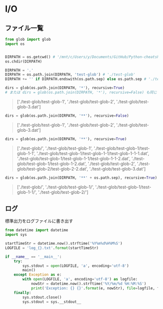 # I/O

## ファイル一覧

```py
from glob import glob
import os


DIRPATH = os.getcwd() # '/mnt/c/Users/y/Documents/GitHub/Python-cheatsheet'
os.chdir(DIRPATH)

DIRPATH = '.'
DIRPATH = os.path.join(DIRPATH, 'test-glob') # './test-glob'
DIRPATH += '' if DIRPATH.endswith(os.path.sep) else os.path.sep # './test-glob/'
```

```py
dirs = glob(os.path.join(DIRPATH, '*'), recursive=True)
# または dirs = glob(os.path.join(DIRPATH, '*'), recursive=False) も同じ
```

> ['./test-glob/test-glob-1', './test-glob/test-glob-2', './test-glob/test-glob-3.dat']

```py
dirs = glob(os.path.join(DIRPATH, '**'), recursive=False)
```

> ['./test-glob/test-glob-1', './test-glob/test-glob-2', './test-glob/test-glob-3.dat']

```py
dirs = glob(os.path.join(DIRPATH, '**'), recursive=True)
```

> ['./test-glob/', './test-glob/test-glob-1', './test-glob/test-glob-1/test-glob-1-1', './test-glob/test-glob-1/test-glob-1-1/test-glob-1-1-1.dat', './test-glob/test-glob-1/test-glob-1-1/test-glob-1-1-2.dat', './test-glob/test-glob-1/test-glob-1-2.dat', './test-glob/test-glob-2', './test-glob/test-glob-2/test-glob-2-2.dat', './test-glob/test-glob-3.dat']

```py
dirs = glob(os.path.join(DIRPATH, '**' + os.path.sep), recursive=True)
```

> ['./test-glob/', './test-glob/test-glob-1/', './test-glob/test-glob-1/test-glob-1-1/', './test-glob/test-glob-2/']

## ログ

標準出力をログファイルに書き出す

```py
from datetime import datetime
import sys

startTimeStr = datetime.now().strftime('%Y%m%d%H%M%S')
LOGFILE = 'log_{}.txt'.format(startTimeStr)

if __name__ == '__main__':
    try:
        sys.stdout = open(LOGFILE, 'a', encoding='utf-8')
        main()
    except Exception as e:
        with open(LOGFILE, 'a', encoding='utf-8') as logfile:
            nowStr = datetime.now().strftime('%Y/%m/%d %H:%M:%S')
            print('Exception: {} {}'.format(e, nowStr), file=logfile, flush=True)
    finally:
        sys.stdout.close()
        sys.stdout = sys.__stdout__
```

```py

```

```py

```

```py

```

